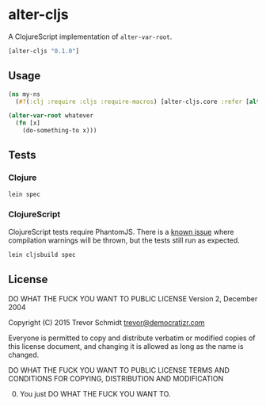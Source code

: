 # alter-cljs

A ClojureScript implementation of `alter-var-root`.

```clojure
[alter-cljs "0.1.0"]
```

## Usage

```clojure
(ns my-ns
  (#?(:clj :require :cljs :require-macros) [alter-cljs.core :refer [alter-var-root]]))

(alter-var-root whatever
  (fn [x]
    (do-something-to x)))
```

## Tests

### Clojure

```bash
lein spec
```

### ClojureScript

ClojureScript tests require PhantomJS. There is a [known issue](https://github.com/slagyr/speclj/issues/133) where compilation warnings will be thrown, but the tests still run as expected.

```bash
lein cljsbuild spec
```

## License

DO WHAT THE FUCK YOU WANT TO PUBLIC LICENSE
Version 2, December 2004

Copyright (C) 2015 Trevor Schmidt <trevor@democratizr.com>

Everyone is permitted to copy and distribute verbatim or modified
copies of this license document, and changing it is allowed as long
as the name is changed.

DO WHAT THE FUCK YOU WANT TO PUBLIC LICENSE
TERMS AND CONDITIONS FOR COPYING, DISTRIBUTION AND MODIFICATION

0. You just DO WHAT THE FUCK YOU WANT TO.
